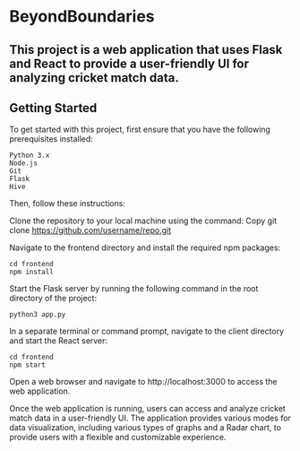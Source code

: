 # BeyondBoundaries

This project is a web application that uses Flask and React to provide a user-friendly UI for analyzing cricket match data.
---
## Getting Started
To get started with this project, first ensure that you have the following prerequisites installed:

    Python 3.x
    Node.js
    Git
    Flask
    Hive

Then, follow these instructions:

Clone the repository to your local machine using the command:
Copy
git clone https://github.com/username/repo.git


Navigate to the frontend directory and install the required npm packages:

    cd frontend
    npm install

Start the Flask server by running the following command in the root directory of the project:

    python3 app.py
In a separate terminal or command prompt, navigate to the client directory and start the React server:

    cd frontend
    npm start
Open a web browser and navigate to http://localhost:3000 to access the web application.


Once the web application is running, users can access and analyze cricket match data in a user-friendly UI. The application provides various modes for data visualization, including various types of graphs and a Radar chart, to provide users with a flexible and customizable experience.

